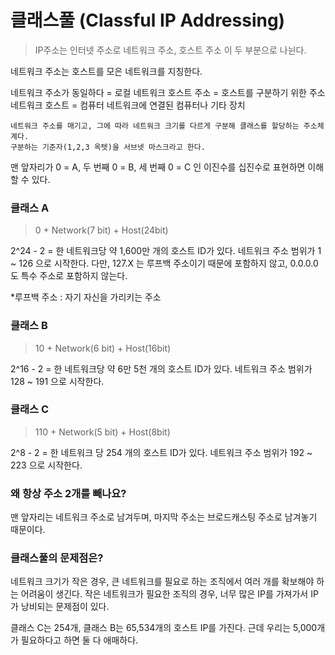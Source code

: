 # 클래스풀 (Classful IP Addressing)

> IP주소는 인터넷 주소로 네트워크 주소, 호스트 주소 이 두 부분으로 나뉜다.

네트워크 주소는 호스트를 모은 네트워크를 지칭한다.

네트워크 주소가 동일하다 = 로컬 네트워크
호스트 주소 = 호스트를 구분하기 위한 주소
네트워크 호스트 = 컴퓨터 네트워크에 연결된 컴퓨터나 기타 장치

    네트워크 주소를 매기고, 그에 따라 네트워크 크기를 다르게 구분해 클래스를 할당하는 주소체계다.
    구분하는 기준자(1,2,3 옥텟)을 서브넷 마스크라고 한다.

맨 앞자리가 0 = A, 두 번째 0 = B, 세 번째 0 = C 인 이진수를 십진수로 표현하면 이해할 수 있다.

### 클래스 A

> 0 + Network(7 bit) + Host(24bit)

2^24 - 2 = 한 네트워크당 약 1,600만 개의 호스트 ID가 있다.
네트워크 주소 범위가 1 ~ 126 으로 시작한다.
다만, 127.X 는 루프백 주소이기 때문에 포함하지 않고, 0.0.0.0도 특수 주소로 포함하지 않는다.

\*루프백 주소 : 자기 자신을 가리키는 주소

### 클래스 B

> 10 + Network(6 bit) + Host(16bit)

2^16 - 2 = 한 네트워크당 약 6만 5천 개의 호스트 ID가 있다.
네트워크 주소 범위가 128 ~ 191 으로 시작한다.

### 클래스 C

> 110 + Network(5 bit) + Host(8bit)

2^8 - 2 = 한 네트워크 당 254 개의 호스트 ID가 있다.
네트워크 주소 범위가 192 ~ 223 으로 시작한다.

### 왜 항상 주소 2개를 빼나요?

맨 앞자리는 네트워크 주소로 남겨두며, 마지막 주소는 브로드캐스팅 주소로 남겨놓기 때문이다.

### 클래스풀의 문제점은?

네트워크 크기가 작은 경우, 큰 네트워크를 필요로 하는 조직에서 여러 개를 확보해야 하는 어려움이 생긴다.
작은 네트워크가 필요한 조직의 경우, 너무 많은 IP를 가져가서 IP가 낭비되는 문제점이 있다.

클래스 C는 254개, 클래스 B는 65,534개의 호스트 IP를 가진다.
근데 우리는 5,000개가 필요하다고 하면 둘 다 애매하다.
